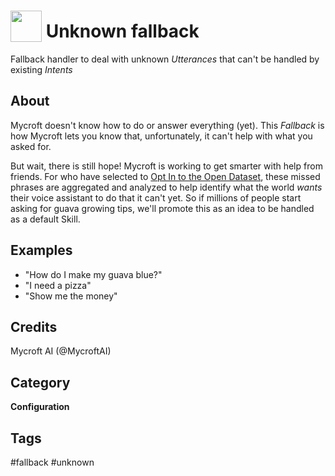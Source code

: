 # <img src='https://rawgithub.com/FortAwesome/Font-Awesome/master/advanced-options/raw-svg/solid/question.svg' card_color='#22a7f0' width='50' height='50' style='vertical-align:bottom'/> Unknown fallback
Fallback handler to deal with unknown _Utterances_ that can't be handled by existing _Intents_

## About 
Mycroft doesn't know how to do or answer everything (yet).  This _Fallback_ is how Mycroft lets you know that, unfortunately, it can't help with what you asked for. 

But wait, there is still hope!  Mycroft is working to get smarter with help from friends.  For who have selected to [Opt In to the Open Dataset](https://home.mycroft.ai/#/setting/basic#opendataset), these missed phrases are aggregated and analyzed to help identify what the world _wants_ their voice assistant to do that it can't yet.  So if millions of people start asking for guava growing tips, we'll promote this as an idea to be handled as a default Skill.

## Examples 
* "How do I make my guava blue?"
* "I need a pizza"
* "Show me the money"

## Credits 
Mycroft AI (@MycroftAI)

## Category
**Configuration**

## Tags
#fallback
#unknown
